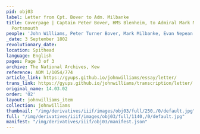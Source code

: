 ```yaml
---
pid: obj03
label: Letter from Cpt. Bover to Adm. Milbanke
title: Coverpage | Captain Peter Bover, HMS Blenheim, to Admiral Mark Milbanke, Commander-in-Chief
  Portsmouth
people: 'John Williams, Peter Turner Bover, Mark Milbanke, Evan Nepean '
_date: 3 September 1802
revolutionary_date:
location: Spithead
language: English
pages: Page 3 of 3
archive: The National Archives, Kew
reference: ADM 1/1054/774
article_link: https://gyups.github.io/johnwilliams/essay/letter/
trans_link: https://gyups.github.io/johnwilliams/transcription/letter/
original_name: 14.03.02
order: '02'
layout: johnwilliams_item
collection: johnwilliams
thumbnail: "/img/derivatives/iiif/images/obj03/full/250,/0/default.jpg"
full: "/img/derivatives/iiif/images/obj03/full/1140,/0/default.jpg"
manifest: "/img/derivatives/iiif/obj03/manifest.json"
---
```

